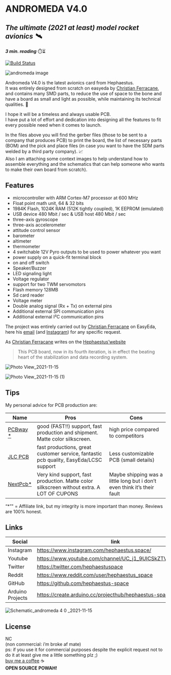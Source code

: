 <h1 class="code-line" data-line-start=0 data-line-end=1 ><a id="ANDROMEDA_V40_0"></a><strong>ANDROMEDA V4.0</strong></h1>
<h2 class="code-line" data-line-start=1 data-line-end=2 ><a id="_The_ultimate_2021_at_list_model_rocket_avionics___1"></a><em>The ultimate (2021 at least) model rocket avionics 🛰️</em></h2>
<p class="has-line-data" data-line-start="3" data-line-end="4"><strong><em>3 min. reading</em></strong> ⏱️⏳</p>
<p class="has-line-data" data-line-start="5" data-line-end="6"><a href="https://travis-ci.org/joemccann/dillinger"><img src="https://travis-ci.org/joemccann/dillinger.svg?branch=master" alt="Build Status"></a></p>


![andromeda image](https://user-images.githubusercontent.com/81572328/148812566-0baa8a0e-1877-4990-b019-a14194858da2.jpeg)


<p class="has-line-data" data-line-start="7" data-line-end="9">Andromeda V4.0 is the latest avionics card from Hephaestus.<br>
It was entirely designed from scratch on easyeda by <a href="https://www.instagram.com/christianferracane/">Christian Ferracane</a>, and contains many SMD parts, to reduce the use of space to the bone and have a board as small and light as possible, while maintaining its technical qualities. 🚀</p>
<p class="has-line-data" data-line-start="10" data-line-end="12">I hope it will be a timeless and always usable PCB.<br>
I have put a lot of effort and dedication into designing all the features to fit every possible need when it comes to launch.</p>
<p class="has-line-data" data-line-start="13" data-line-end="15">In the files above you will find the gerber files (those to be sent to a company that produces PCB) to print the board, the list of necessary parts (BOM) and the pick and place files (in case you want to have the SDM parts welded by a third party company). 📈<br>
Also I am attaching some context images to help understand how to assemble everything and the schematics that can help someone who wants to make their own board from scratch).</p>
<h2 class="code-line" data-line-start=16 data-line-end=17 ><a id="Features_16"></a>Features</h2>
<ul>
<li class="has-line-data" data-line-start="18" data-line-end="19">microcontroller with ARM Cortex-M7 processor at 600 MHz</li>
<li class="has-line-data" data-line-start="19" data-line-end="20">Float point math unit, 64 &amp; 32 bits</li>
<li class="has-line-data" data-line-start="20" data-line-end="21">1984K Flash, 1024K RAM (512K tightly coupled), 1K EEPROM (emulated)</li>
<li class="has-line-data" data-line-start="21" data-line-end="22">USB device 480 Mbit / sec &amp; USB host 480 Mbit / sec</li>
<li class="has-line-data" data-line-start="22" data-line-end="23">three-axis gyroscope</li>
<li class="has-line-data" data-line-start="23" data-line-end="24">three-axis accelerometer</li>
<li class="has-line-data" data-line-start="24" data-line-end="25">attitude control sensor</li>
<li class="has-line-data" data-line-start="25" data-line-end="26">barometer</li>
<li class="has-line-data" data-line-start="26" data-line-end="27">altimeter</li>
<li class="has-line-data" data-line-start="27" data-line-end="28">thermometer</li>
<li class="has-line-data" data-line-start="28" data-line-end="29">4 switchable 12V Pyro outputs to be used to power whatever you want</li>
<li class="has-line-data" data-line-start="29" data-line-end="30">power supply on a quick-fit terminal block</li>
<li class="has-line-data" data-line-start="30" data-line-end="31">on and off switch</li>
<li class="has-line-data" data-line-start="31" data-line-end="32">Speaker/Buzzer</li>
<li class="has-line-data" data-line-start="32" data-line-end="33">LED signaling light</li>
<li class="has-line-data" data-line-start="33" data-line-end="34">Voltage regulator</li>
<li class="has-line-data" data-line-start="34" data-line-end="35">support for two TWM servomotors</li>
<li class="has-line-data" data-line-start="35" data-line-end="36">Flash memory 128MB</li>
<li class="has-line-data" data-line-start="36" data-line-end="37">Sd card reader</li>
<li class="has-line-data" data-line-start="37" data-line-end="38">Voltage meter</li>
<li class="has-line-data" data-line-start="38" data-line-end="39">Double analog signal (Rx + Tx) on external pins</li>
<li class="has-line-data" data-line-start="39" data-line-end="40">Additional external SPI communication pins</li>
<li class="has-line-data" data-line-start="40" data-line-end="41">Additional external I²C communication pins</li>
</ul>
<p class="has-line-data" data-line-start="43" data-line-end="44">The project was entirely carried out by <a href="https://www.instagram.com/christianferracane/">Christian Ferracane</a> on EasyEda, here his <a href="ferracanechristian.it@gmail.com">email</a> (and  <a href="https://www.instagram.com/christianferracane/">Instagram</a>) for any specific request.</p>
<p class="has-line-data" data-line-start="46" data-line-end="47">As <a href="https://www.instagram.com/christianferracane/">Christian Ferracane</a> writes on the <a href="https://www.hephaestus.space">Hephaestus’website</a></p>
<blockquote>
<p class="has-line-data" data-line-start="48" data-line-end="49">This PCB board, now in its fourth iteration, is in effect the beating heart of the stabilization and data recording system.</p>
</blockquote>


![Photo View_2021-11-15](https://user-images.githubusercontent.com/81572328/148813023-46b82f6c-ad7f-4fcc-a28d-31333eee7fd0.png)

![Photo View_2021-11-15 (1)](https://user-images.githubusercontent.com/81572328/148813028-a8078862-7ab2-4864-b194-4344eb769f45.png)


<h2 class="code-line" data-line-start=51 data-line-end=52 ><a id="Tips_51"></a>Tips</h2>
<p class="has-line-data" data-line-start="53" data-line-end="54">My personal advice for PCB production are:</p>
<table class="table table-striped table-bordered">
<thead>
<tr>
<th>Name</th>
<th>Pros</th>
<th>Cons</th>
</tr>
</thead>
<tbody>
<tr>
<td><a href="https://www.pcbway.com/setinvite.aspx?inviteid=500690">PCBway *</a></td>
<td>good (FAST!!)  support, fast production and shipment. Matte color silkscreen.</td>
<td>high price compared to competitors</td>
</tr>
<tr>
<td><a href="https://jlcpcb.com/">JLC PCB</a></td>
<td>fast productions, great customer service, fantastic pcb quality, EasyEda/LCSC support</td>
<td>Less customizable PCB (small details)</td>
</tr>
<tr>
<td><a href="https://www.nextpcb.com/?utm_campaign=NextPCB&amp;adgroupid=107998757886&amp;utm_source=google&amp;utm_medium=cpc&amp;keyword=nextpcb&amp;device=c&amp;network=g&amp;gclid=Cj0KCQiAoNWOBhCwARIsAAiHnEhYOf5u8YlR6fYUBS94bxhggXtSbDgVbZzmA3PcecFDAdKxRAvJiikaAv7sEALw_wcB">NextPcb*</a></td>
<td>Very kind support, fast production. Matte color silkscreen without extra. A LOT OF CUPONS</td>
<td>Maybe shipping was a little long but i don’t even think it’s their fault</td>
</tr>
</tbody>
</table>
<p class="has-line-data" data-line-start="63" data-line-end="64">“*”&quot; = Affiliate link, but my integrity is more important than money. Reviews are 100% honest.</p>
<h2 class="code-line" data-line-start=66 data-line-end=67 ><a id="Links_66"></a>Links</h2>
<table class="table table-striped table-bordered">
<thead>
<tr>
<th>Social</th>
<th>link</th>
</tr>
</thead>
<tbody>
<tr>
<td>Instagram</td>
<td><a href="https://www.instagram.com/hephaestus.space/">https://www.instagram.com/hephaestus.space/</a></td>
</tr>
<tr>
<td>Youtube</td>
<td><a href="https://www.youtube.com/channel/UC_j1_9UICSkZTVNIxCL9Fsg">https://www.youtube.com/channel/UC_j1_9UICSkZTVNIxCL9Fsg</a></td>
</tr>
<tr>
<td>Twitter</td>
<td><a href="https://twitter.com/hephaestuspace">https://twitter.com/hephaestuspace</a></td>
</tr>
<tr>
<td>Reddit</td>
<td><a href="https://www.reddit.com/user/hephaestus_space">https://www.reddit.com/user/hephaestus_space</a></td>
</tr>
<tr>
<td>GitHub</td>
<td><a href="https://github.com/hephaestus-space">https://github.com/hephaestus-space</a></td>
</tr>
<tr>
<td>Arduino Projects</td>
<td><a href="https://create.arduino.cc/projecthub/hephaestus-space">https://create.arduino.cc/projecthub/hephaestus-space</a></td>
</tr>
</tbody>
</table>


![Schematic_andromeda 4 0 _2021-11-15](https://user-images.githubusercontent.com/81572328/148813079-d6b9d864-c922-44c7-8824-98913452f9fc.png)



<h2 class="code-line" data-line-start=79 data-line-end=80 ><a id="License_79"></a>License</h2>
<p class="has-line-data" data-line-start="81" data-line-end="86">NC<br>
(non commercial: i’m broke af mate)<br>
ps: if you use it for commercial purposes despite the explicit request not to do it at least give me a little something  plz ;)<br>
<a href="https://ko-fi.com/hephaestus">buy me a coffee</a> ☕<br>
<strong>OPEN SOURCE POWAH!</strong></p>

